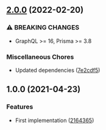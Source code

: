 ## [2.0.0](https://github.com/unlight/prisma-graphql-type-decimal/compare/v1.0.0...v2.0.0) (2022-02-20)


### ⚠ BREAKING CHANGES

* GraphQL >= 16, Prisma >= 3.8

### Miscellaneous Chores

* Updated dependencies ([7e2cdf5](https://github.com/unlight/prisma-graphql-type-decimal/commit/7e2cdf5a57c284eb1fcbadf26b19d172c2901221))

## 1.0.0 (2021-04-23)


### Features

* First implementation ([2164365](https://github.com/unlight/prisma-graphql-type-decimal/commit/2164365465bb6b780c14a9dfbddad4f9eeb49e70))
